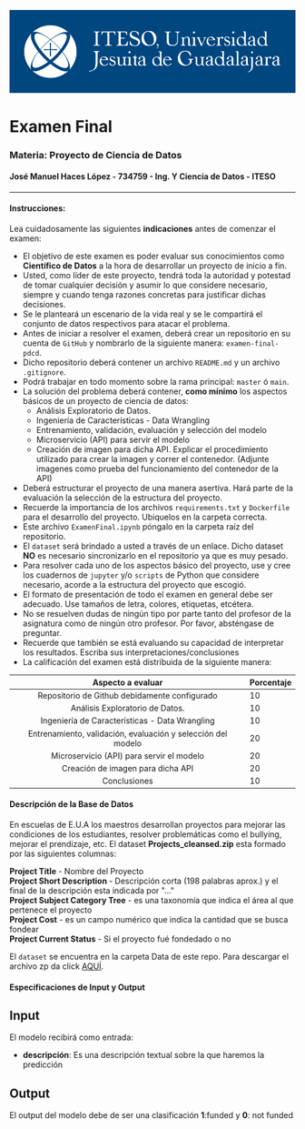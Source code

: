 ![Logo ITESO](./Data/Imagenes/logo.png)


# Examen Final
### Materia: Proyecto de Ciencia de Datos
#### José Manuel Haces López - 734759 - Ing. Y Ciencia de Datos - ITESO
_________________
#### Instrucciones:
Lea cuidadosamente las siguientes **indicaciones** antes de comenzar el examen:
- El objetivo de este examen es poder evaluar sus conocimientos como **Científico de Datos** a la hora de desarrollar un proyecto de inicio a fin.
- Usted, como líder de este proyecto, tendrá toda la autoridad y potestad de tomar cualquier decisión y asumir lo que considere necesario, siempre y cuando tenga razones concretas para justificar dichas decisiones.
- Se le planteará un escenario de la vida real y se le compartirá el conjunto de datos respectivos para atacar el problema.
- Antes de iniciar a resolver el examen, deberá crear un repositorio en su cuenta de `GitHub` y nombrarlo de la siguiente manera: `examen-final-pdcd`.
- Dicho repositorio deberá contener un archivo `README.md` y un archivo `.gitignore`.
- Podrá trabajar en todo momento sobre la rama principal: `master` ó `main`.
- La solución del problema deberá contener, **como mínimo** los aspectos básicos de un proyecto de ciencia de datos:
    - Análisis Exploratorio de Datos.
    - Ingeniería de Características - Data Wrangling
    - Entrenamiento, validación, evaluación y selección del modelo
    - Microservicio (API) para servir el modelo
    - Creación de imagen para dicha API. Explicar el procedimiento utilizado para crear la imagen y correr el contenedor. (Adjunte imagenes como prueba del funcionamiento del contenedor de la API)
- Deberá estructurar el proyecto de una manera asertiva. Hará parte de la evaluación la selección de la estructura del proyecto.
- Recuerde la importancia de los archivos `requirements.txt` y `Dockerfile` para el desarrollo del proyecto. Ubiquelos en la carpeta correcta.
- Este archivo `ExamenFinal.ipynb` póngalo en la carpeta raíz del repositorio.
- El `dataset` será brindado a usted a través de un enlace. Dicho dataset **NO** es necesario sincronizarlo en el repositorio ya que es muy pesado.
- Para resolver cada uno de los aspectos básico del proyecto, use y cree los cuadernos de `jupyter` y/o `scripts` de Python que considere necesario, acorde a la estructura del proyecto que escogió.
- El formato de presentación de todo el examen en general debe ser adecuado. Use tamaños de letra, colores, etiquetas, etcétera.
- No se resuelven dudas de ningún tipo por parte tanto del profesor de la asignatura como de ningún otro profesor. Por favor, absténgase de preguntar.
- Recuerde que también se está evaluando su capacidad de interpretar los resultados. Escriba sus interpretaciones/conclusiones
- La calificación del examen está distribuida de la siguiente manera:

|                       Aspecto a evaluar                       | Porcentaje |
|:-------------------------------------------------------------:|------------|
| Repositorio de Github debidamente configurado                 | 10         |
| Análisis Exploratorio de Datos.                               | 10         |
| Ingeniería de Características - Data Wrangling                | 10         |
|  Entrenamiento, validación, evaluación y selección del modelo | 20         |
| Microservicio (API) para servir el modelo                     | 20         |
| Creación de imagen para dicha API                             | 20         |
| Conclusiones                                                  | 10         |


#### Descripción de la Base de Datos
<p>En escuelas de E.U.A los maestros desarrollan proyectos para mejorar las condiciones de los estudiantes, resolver problemáticas como el bullying, mejorar el prendizaje, etc. El dataset <b>Projects_cleansed.zip</b> esta formado por las siguientes columnas:<br>
</p>

<b>Project Title</b> - Nombre del Proyecto<br>
<b>Project Short Description </b> - Descripción corta (198 palabras aprox.) y el final de la descripción esta indicada por "..."<br>
<b>Project Subject Category Tree</b> - es una taxonomía que indica el área al que pertenece el proyecto<br>
    <b>Project Cost</b> - es un campo numérico que indica la cantidad que se busca fondear<br>
    <b>Project Current Status</b> - Si el proyecto fué fondedado o no<br>


El `dataset` se encuentra en la carpeta Data de este repo. Para descargar el archivo zp da click [AQUÍ](https://drive.google.com/file/d/1sQ7Fw0tO9GV-qnErJTQEbnqAACcPc18Q/view).


#### Especificaciones de Input y Output
<h2>Input</h2>
<p>El modelo recibirá como entrada:
    <ul>
        <li><b>descripción</b>: Es una descripción textual sobre la que haremos la predicción</li>
    </ul>
<h2>Output</h2>
<p>El output del modelo debe de ser una clasificación <b>1</b>:funded y <b>0</b>: not funded </p><br>

